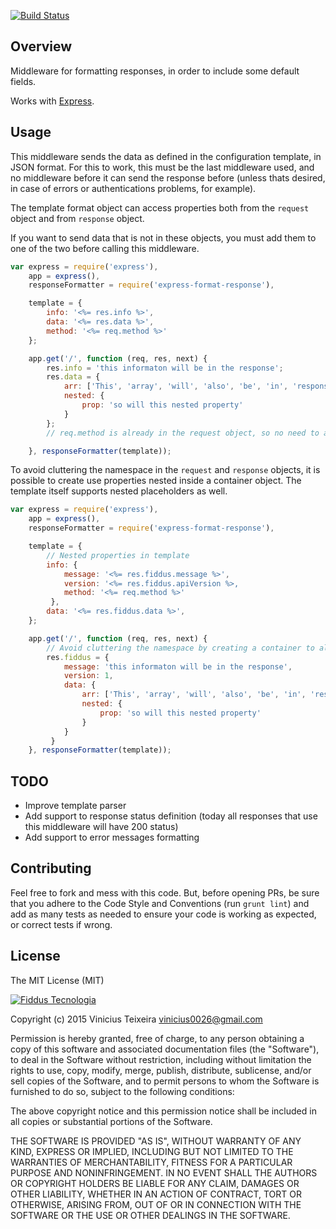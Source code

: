 [![Build Status](https://travis-ci.org/fiddus/express-format-response.svg?branch=master)](https://travis-ci.org/fiddus/express-format-response)

## Overview

Middleware for formatting responses, in order to include some default fields.

Works with [Express](https://github.com/visionmedia/express).

## Usage

This middleware sends the data as defined in the configuration template, in JSON format. For this to work, this must be the last
middleware used, and no middleware before it can send the response before (unless thats desired, in case of errors or
authentications problems, for example).

The template format object can access properties both from the `request` object and from `response` object.

If you want to send data that is not in these objects, you must add them to one of the two before calling this middleware.

```javascript
var express = require('express'),
    app = express(),
    responseFormatter = require('express-format-response'),

    template = {
        info: '<%= res.info %>',
        data: '<%= res.data %>',
        method: '<%= req.method %>'
    };

    app.get('/', function (req, res, next) {
        res.info = 'this informaton will be in the response';
        res.data = {
            arr: ['This', 'array', 'will', 'also', 'be', 'in', 'response'],
            nested: {
                prop: 'so will this nested property'
            }
        };
        // req.method is already in the request object, so no need to add it here.

    }, responseFormatter(template));
```

To avoid cluttering the namespace in the `request` and `response` objects, it is possible to create use properties nested
inside a container object. The template itself supports nested placeholders as well.

```javascript
var express = require('express'),
    app = express(),
    responseFormatter = require('express-format-response'),

    template = {
        // Nested properties in template
        info: {
            message: '<%= res.fiddus.message %>',
            version: '<%= res.fiddus.apiVersion %>,
            method: '<%= req.method %>'
         },
        data: '<%= res.fiddus.data %>',
    };

    app.get('/', function (req, res, next) {
        // Avoid cluttering the namespace by creating a container to all the data to be passed to template
        res.fiddus = {
            message: 'this informaton will be in the response',
            version: 1,
            data: {
                arr: ['This', 'array', 'will', 'also', 'be', 'in', 'response'],
                nested: {
                    prop: 'so will this nested property'
                }
            }
         }
    }, responseFormatter(template));
```

## TODO

- Improve template parser
- Add support to response status definition (today all responses that use this middleware will have 200 status)
- Add support to error messages formatting

## Contributing

Feel free to fork and mess with this code. But, before opening PRs, be sure that you adhere to the Code Style and Conventions
(run `grunt lint`) and add as many tests as needed to ensure your code is working as expected, or correct tests if wrong.

## License

The MIT License (MIT)

[![Fiddus Tecnologia](http://fiddus.com.br/assets/img/logo-site.png)](http://fiddus.com.br)

Copyright (c) 2015 Vinicius Teixeira vinicius0026@gmail.com

Permission is hereby granted, free of charge, to any person obtaining a copy
of this software and associated documentation files (the "Software"), to deal
in the Software without restriction, including without limitation the rights
to use, copy, modify, merge, publish, distribute, sublicense, and/or sell
copies of the Software, and to permit persons to whom the Software is
furnished to do so, subject to the following conditions:

The above copyright notice and this permission notice shall be included in
all copies or substantial portions of the Software.

THE SOFTWARE IS PROVIDED "AS IS", WITHOUT WARRANTY OF ANY KIND, EXPRESS OR
IMPLIED, INCLUDING BUT NOT LIMITED TO THE WARRANTIES OF MERCHANTABILITY,
FITNESS FOR A PARTICULAR PURPOSE AND NONINFRINGEMENT. IN NO EVENT SHALL THE
AUTHORS OR COPYRIGHT HOLDERS BE LIABLE FOR ANY CLAIM, DAMAGES OR OTHER
LIABILITY, WHETHER IN AN ACTION OF CONTRACT, TORT OR OTHERWISE, ARISING FROM,
OUT OF OR IN CONNECTION WITH THE SOFTWARE OR THE USE OR OTHER DEALINGS IN
THE SOFTWARE.